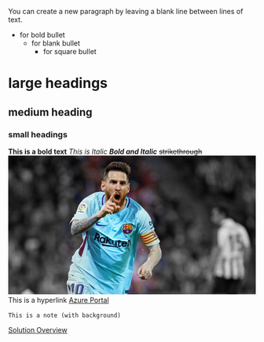 You can create a new paragraph by leaving a blank line between lines of text.
* for bold bullet
  * for blank bullet
    * for square bullet
# large headings
## medium heading
### small headings
**This is a bold text** _This is Italic_ **_Bold and Italic_** ~~strikethrough~~
<img src="Images/2017-11-08_23-33-12.jpg"/>  
This is a hyperlink <a href="https://portal.azure.com">Azure Portal</a> 

````  
This is a note (with background)
````

<!-- TOC -->
[Solution Overview](#solution-overview)
<!-- /TOC -->   


